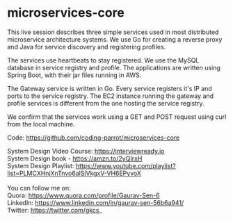 # microservices-core

This live session describes three simple services used in most distributed microservice architecture systems. We use Go for creating a reverse proxy and Java for service discovery and registering profiles.

The services use heartbeats to stay registered. We use the MySQL database in service registry and profile. The applications are written using Spring Boot, with their jar files running in AWS.

The Gateway service is written in Go. Every service registers it's IP and ports to the service registry. The EC2 instance running the gateway and profile services is different from the one hosting the service registry.

We confirm that the services work using a GET and POST request using curl from the local machine.

Code: https://github.com/coding-parrot/microservices-core

System Design Video Course: https://interviewready.io
<br/>System Design book - https://amzn.to/2yQIrxH
<br/>System Design Playlist: https://www.youtube.com/playlist?list=PLMCXHnjXnTnvo6alSjVkgxV-VH6EPyvoX
<br/><br/>
You can follow me on:
<br/>Quora: https://www.quora.com/profile/Gaurav-Sen-6
<br/>LinkedIn: https://www.linkedin.com/in/gaurav-sen-56b6a941/
<br/>Twitter: https://twitter.com/gkcs_
